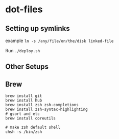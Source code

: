 # dot-files

## Setting up symlinks

example `ln -s /any/file/on/the/disk linked-file`

Run `./deploy.sh`


## Other Setups


## Brew

```
brew install git
brew install hub
brew install zsh zsh-completions
brew install zsh-syntax-highlighting
# gsort and etc
brew install coreutils

# make zsh default shell
chsh -s /bin/zsh
```
